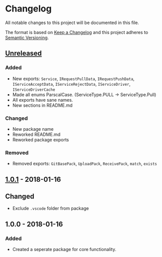 # Changelog

All notable changes to this project will be documented in this file.

The format is based on [Keep a Changelog](http://keepachangelog.com/en/1.0.0/)
and this project adheres to [Semantic Versioning](http://semver.org/spec/v2.0.0.html).

## [Unreleased]

### Added

- New exports: `Service`, `IRequestPullData`, `IRequestPushData`, `IServiceAcceptData`,
  `IServiceRejectData`, `IServiceDriver`, `IServiceDriverCache`
- Made all enums ParscalCase. (ServiceType.PULL -> ServiceType.Pull)
- All exports have sane names.
- New sections in README.md

### Changed

- New package name
- Reworked README.md
- Reworked package exports

### Removed

- Removed exports: `GitBasePack`, `UploadPack`, `ReceivePack`, `match`, `exists`

## [1.0.1] - 2018-01-16

## Changed

- Exclude `.vscode` folder from package

## 1.0.0 - 2018-01-16

### Added

- Created a seperate package for core functionality.

[Unreleased]: https://github.com/revam/koa-git-smart-proxy/compare/v1.0.1...HEAD
[1.0.1]: https://github.com/revam/koa-git-smart-proxy/compare/v1.0.0...v1.0.1

